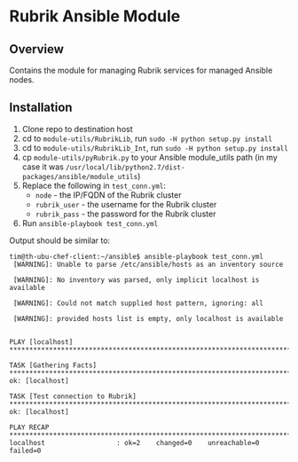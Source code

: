 # Rubrik Ansible Module

## Overview

Contains the module for managing Rubrik services for managed Ansible nodes.

## Installation

1. Clone repo to destination host
1. cd to `module-utils/RubrikLib`, run `sudo -H python setup.py install`
1. cd to `module-utils/RubrikLib_Int`, run `sudo -H python setup.py install`
1. cp `module-utils/pyRubrik.py` to your Ansible module_utils path (in my case it was `/usr/local/lib/python2.7/dist-packages/ansible/module_utils`)
1. Replace the following in `test_conn.yml`:
    * `node` - the IP/FQDN of the Rubrik cluster
    * `rubrik_user` - the username for the Rubrik cluster
    * `rubrik_pass` - the password for the Rubrik cluster
1. Run `ansible-playbook test_conn.yml`

Output should be similar to:
```
tim@th-ubu-chef-client:~/ansible$ ansible-playbook test_conn.yml
 [WARNING]: Unable to parse /etc/ansible/hosts as an inventory source

 [WARNING]: No inventory was parsed, only implicit localhost is available

 [WARNING]: Could not match supplied host pattern, ignoring: all

 [WARNING]: provided hosts list is empty, only localhost is available


PLAY [localhost] **************************************************************************************************

TASK [Gathering Facts] ********************************************************************************************
ok: [localhost]

TASK [Test connection to Rubrik] **********************************************************************************
ok: [localhost]

PLAY RECAP ********************************************************************************************************
localhost                  : ok=2    changed=0    unreachable=0    failed=0   
```